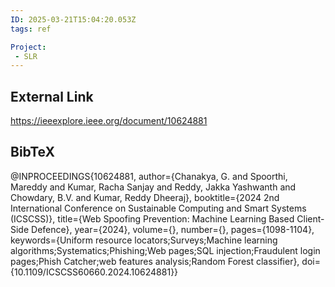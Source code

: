 ```yaml
---
ID: 2025-03-21T15:04:20.053Z
tags: ref

Project:
 - SLR
---
```

## External Link

https://ieeexplore.ieee.org/document/10624881

## BibTeX

@INPROCEEDINGS{10624881,   author={Chanakya, G. and Spoorthi, Mareddy and Kumar, Racha Sanjay and Reddy, Jakka Yashwanth and Chowdary, B.V. and Kumar, Reddy Dheeraj},   booktitle={2024 2nd International Conference on Sustainable Computing and Smart Systems (ICSCSS)},    title={Web Spoofing Prevention: Machine Learning Based Client-Side Defence},    year={2024},   volume={},   number={},   pages={1098-1104},   keywords={Uniform resource locators;Surveys;Machine learning algorithms;Systematics;Phishing;Web pages;SQL injection;Fraudulent login pages;Phish Catcher;web features analysis;Random Forest classifier},   doi={10.1109/ICSCSS60660.2024.10624881}}
